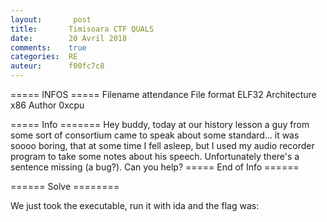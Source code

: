 ```yaml
---
layout:       post
title:       Timisoara CTF QUALS
date:        20 Avril 2018
comments:    true
categories:  RE
auteur:      f00fc7c8
---
```


===== INFOS ===== 
Filename                 attendance
File format              ELF32
Architecture             x86
Author                   0xcpu 

===== Info =======
Hey buddy, today at our history lesson a guy from some sort of consortium came
to speak about some standard... it was soooo boring, that at some time I fell asleep,
but I used my audio recorder program to take some notes about his speech.
Unfortunately there's a sentence missing (a bug?). Can you help?
===== End of Info ======

====== Solve ========

We just took the executable, run it with ida and the flag was:
